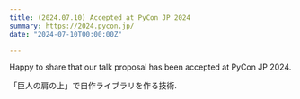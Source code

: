 ```yaml
---
title: (2024.07.10) Accepted at PyCon JP 2024
summary: https://2024.pycon.jp/
date: "2024-07-10T00:00:00Z"

---
```


Happy to share that our talk proposal has been accepted at PyCon JP 2024.

「巨人の肩の上」で自作ライブラリを作る技術.
